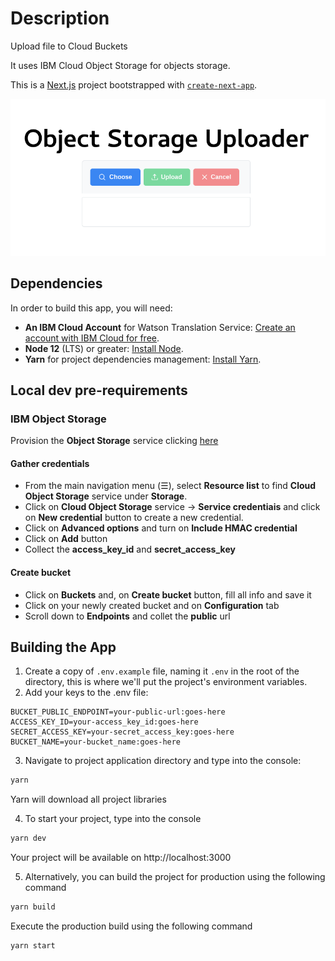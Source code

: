 # Description

Upload file to Cloud Buckets

It uses IBM Cloud Object Storage for objects storage.

This is a [Next.js](https://nextjs.org/) project bootstrapped with [`create-next-app`](https://github.com/vercel/next.js/tree/canary/packages/create-next-app).

![object-storage.png](docs/images/cos.png)

## Dependencies

In order to build this app, you will need:

* **An IBM Cloud Account** for Watson Translation Service: [Create an account with IBM Cloud for free](https://cloud.ibm.com/registration).
* **Node 12** (LTS) or greater: [Install Node](https://www.notion.so/Instalando-o-Node-js-d40fdabe8f0a491eb33b85da93d90a2f).
* **Yarn** for project dependencies management: [Install Yarn](https://www.notion.so/Instalando-o-Yarn-eca6a13be5b3467d8d2f7be15c60f322).

## Local dev pre-requirements

### IBM Object Storage

Provision the **Object Storage** service clicking [here](https://cloud.ibm.com/objectstorage/create)

#### Gather credentials

* From the main navigation menu (☰), select **Resource list** to find **Cloud Object Storage** service under **Storage**.
* Click on **Cloud Object Storage** service -> **Service credentiais** and click on **New credential** button to create a new credential. 
* Click on **Advanced options** and turn on **Include HMAC credential**
* Click on **Add** button 
* Collect the **access_key_id** and **secret_access_key**

#### Create bucket

* Click on **Buckets** and, on **Create bucket** button, fill all info and save it
* Click on your newly created bucket and on **Configuration** tab
* Scroll down to **Endpoints** and collet the **public** url


## Building the App

1. Create a copy of `.env.example` file, naming it `.env` in the root of the directory, this is where we'll put the project's environment variables.
2. Add your keys to the .env file:
```
BUCKET_PUBLIC_ENDPOINT=your-public-url:goes-here
ACCESS_KEY_ID=your-access_key_id:goes-here
SECRET_ACCESS_KEY=your-secret_access_key:goes-here
BUCKET_NAME=your-bucket_name:goes-here
```
3. Navigate to project application directory and type into the console:

```bash
yarn
```

Yarn will download all project libraries

4. To start your project, type into the console

```bash
yarn dev
```

Your project will be available on http://localhost:3000

5. Alternatively, you can build the project for production using the following command

```bash
yarn build
```

Execute the production build using the following command

```bash
yarn start
```